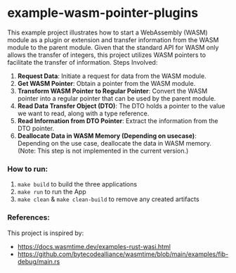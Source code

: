# example-wasm-pointer-plugins

This example project illustrates how to start a WebAssembly (WASM) module as a plugin or extension and transfer information from the WASM module to the parent module. Given that the standard API for WASM only allows the transfer of integers, this project utilizes WASM pointers to facilitate the transfer of information.
Steps Involved:

1. **Request Data**: Initiate a request for data from the WASM module.
2. **Get WASM Pointer**: Obtain a pointer from the WASM module.
3. **Transform WASM Pointer to Regular Pointer**: Convert the WASM pointer into a regular pointer that can be used by the parent module.
4. **Read Data Transfer Object (DTO)**: The DTO holds a pointer to the value we want to read, along with a type reference.
5. **Read Information from DTO Pointer**: Extract the information from the DTO pointer.
6. **Deallocate Data in WASM Memory (Depending on usecase)**: Depending on the use case, deallocate the data in WASM memory. (Note: This step is not implemented in the current version.)

### How to run:

1. `make build` to build the three applications   
2. `make run` to run the App
3. `make clean` & `make clean-build` to remove any created artifacts

### References:

This project is inspired by:
- https://docs.wasmtime.dev/examples-rust-wasi.html
- https://github.com/bytecodealliance/wasmtime/blob/main/examples/fib-debug/main.rs
